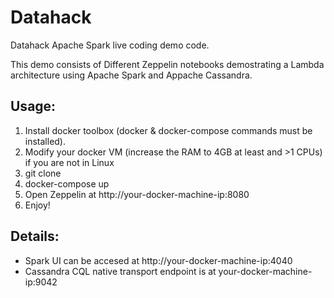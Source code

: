 # Datahack

Datahack Apache Spark live coding demo code.

This demo consists of Different Zeppelin notebooks demostrating a Lambda architecture using Apache Spark and Appache Cassandra. 


## Usage:

1. Install docker toolbox (docker & docker-compose commands must be installed).
2. Modify your docker VM (increase the RAM to 4GB at least and >1 CPUs) if you are not in Linux
3. git clone
4. docker-compose up
5. Open Zeppelin at http://your-docker-machine-ip:8080 
6. Enjoy!

## Details:

* Spark UI can be accesed at http://your-docker-machine-ip:4040
* Cassandra CQL native transport endpoint is at your-docker-machine-ip:9042 

